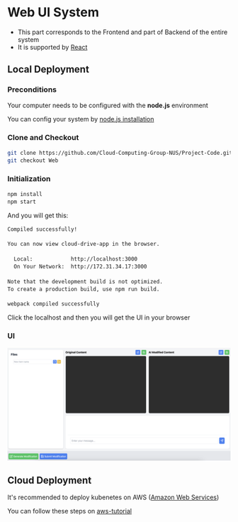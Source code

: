 # Web UI System

- This part corresponds to the Frontend and part of Backend of the entire system
- It is supported by [React]()

## Local Deployment

### Preconditions

Your computer needs to be configured with the __node.js__ environment

You can config your system by [node.js installation](https://react.dev/learn/installation)

### Clone and Checkout

```bash
git clone https://github.com/Cloud-Computing-Group-NUS/Project-Code.git
git checkout Web
```

### Initialization

```bash
npm install
npm start
```

And you will get this:

```bash
Compiled successfully!

You can now view cloud-drive-app in the browser.

  Local:            http://localhost:3000
  On Your Network:  http://172.31.34.17:3000

Note that the development build is not optimized.
To create a production build, use npm run build.

webpack compiled successfully
```

Click the localhost and then you will get the UI in your browser

### UI

![WebUI](image/README/WebUI.png)

## Cloud Deployment

It's recommended to deploy kubenetes on AWS ([Amazon Web Services](https://aws.amazon.com/free/))

You can follow these steps on [aws-tutorial](https://blog.bxhu2004.com/)
